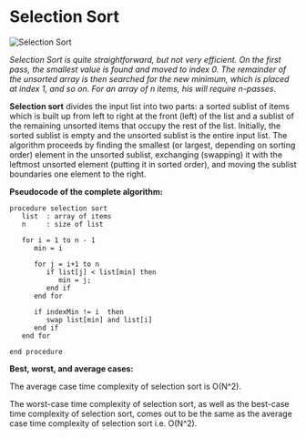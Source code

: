 # Selection Sort

![Selection Sort](https://miro.medium.com/max/1400/1*5WXRN62ddiM_Gcf4GDdCZg.gif)

*Selection Sort is quite straightforward, but not very efficient. On the first pass, the smallest value is found and moved to index 0. The remainder of the unsorted array is then searched for the new minimum, which is placed at index 1, and so on. For an array of n items, his will require n-passes.*

**Selection sort** divides the input list into two parts: a sorted sublist of items which is built up from left to right at the front (left) of the list and a sublist of the remaining unsorted items that occupy the rest of the list. Initially, the sorted sublist is empty and the unsorted sublist is the entire input list. The algorithm proceeds by finding the smallest (or largest, depending on sorting order) element in the unsorted sublist, exchanging (swapping) it with the leftmost unsorted element (putting it in sorted order), and moving the sublist boundaries one element to the right.

**Pseudocode of the complete algorithm:**

```
procedure selection sort 
   list  : array of items
   n     : size of list

   for i = 1 to n - 1
      min = i   

      for j = i+1 to n 
         if list[j] < list[min] then
            min = j;
         end if
      end for

      if indexMin != i  then
         swap list[min] and list[i]
      end if
   end for
	
end procedure
```

**Best, worst, and average cases:**

The average case time complexity of selection sort is O(N^2).

The worst-case time complexity of selection sort, as well as the best-case time complexity of selection sort, comes out to be the same as the average case time complexity of selection sort i.e. O(N^2).